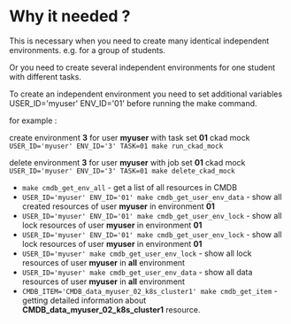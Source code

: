 # Why it needed ?

This is necessary when you need to create many identical independent environments. e.g. for a group of students.

Or you need to create several independent environments for one student with different tasks.

To create an independent environment you need to set additional variables USER_ID='myuser' ENV_ID='01' before running the make command.

for example :

create environment **3** for user **myuser** with task set **01** ckad mock `USER_ID='myuser' ENV_ID='3' TASK=01 make run_ckad_mock`

delete environment **3** for user **myuser** with job set **01** ckad mock `USER_ID='myuser' ENV_ID='3' TASK=01 make delete_ckad_mock`


- ``make cmdb_get_env_all`` - get a list of all resources in CMDB
- ``USER_ID='myuser' ENV_ID='01' make cmdb_get_user_env_data`` - show all created resources of user **myuser** in environment **01**
- ``USER_ID='myuser' ENV_ID='01' make cmdb_get_user_env_lock`` - show all lock resources of user **myuser** in environment **01**
- ``USER_ID='myuser' ENV_ID='01' make cmdb_get_user_env_lock`` - show all lock resources of user **myuser** in environment **01**
- ``USER_ID='myuser' make cmdb_get_user_env_lock`` - show all lock resources of user **myuser** in **all** environment
- ``USER_ID='myuser' make cmdb_get_user_env_data`` - show all data resources of user **myuser** in **all** environment
- ``CMDB_ITEM='CMDB_data_myuser_02_k8s_cluster1' make cmdb_get_item`` - getting detailed information about **CMDB_data_myuser_02_k8s_cluster1** resource.
